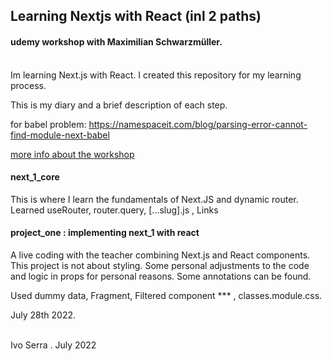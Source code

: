 ## Learning Nextjs with React (inl 2 paths)
#### udemy workshop  with Maximilian Schwarzmüller.

<br>
Im learning Next.js with React. I created this repository for my learning process.

This is my diary and a brief description of each step. 

for babel problem: https://namespaceit.com/blog/parsing-error-cannot-find-module-next-babel 


[more info about the workshop](https://www.udemy.com/course/nextjs-react-the-complete-guide/)

#### next_1_core
This is where I learn the fundamentals of Next.JS and dynamic router.
Learned  useRouter, router.query, [...slug].js , Links

#### project_one : implementing  next_1 with react
A live coding with the teacher combining Next.js and React components.
This project is not about styling. Some personal adjustments to the code and logic in props for personal reasons. 
Some annotations can be found.

Used dummy data, Fragment, Filtered component *** , classes.module.css.

July 28th 2022.


<br>
Ivo Serra . July 2022


<br>
